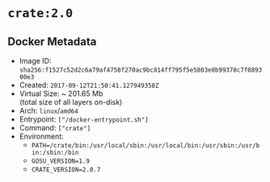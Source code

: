 # `crate:2.0`

## Docker Metadata

- Image ID: `sha256:f1527c52d2c6a79af4758f270ac9bc814ff795f5e5803e0b99378c7f089300e3`
- Created: `2017-09-12T21:50:41.127949358Z`
- Virtual Size: ~ 201.65 Mb  
  (total size of all layers on-disk)
- Arch: `linux`/`amd64`
- Entrypoint: `["/docker-entrypoint.sh"]`
- Command: `["crate"]`
- Environment:
  - `PATH=/crate/bin:/usr/local/sbin:/usr/local/bin:/usr/sbin:/usr/bin:/sbin:/bin`
  - `GOSU_VERSION=1.9`
  - `CRATE_VERSION=2.0.7`
